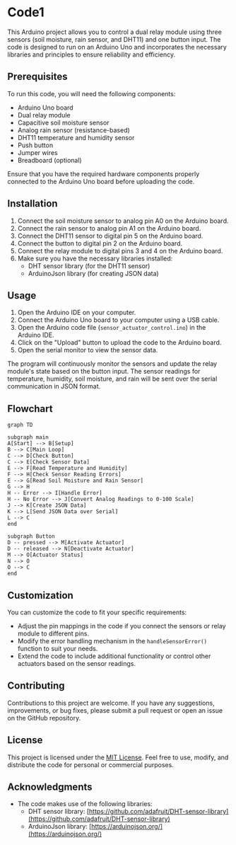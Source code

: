 # Code1

This Arduino project allows you to control a dual relay module using three sensors (soil moisture, rain sensor, and DHT11) and one button input. The code is designed to run on an Arduino Uno and incorporates the necessary libraries and principles to ensure reliability and efficiency.

## Prerequisites

To run this code, you will need the following components:

- Arduino Uno board
- Dual relay module
- Capacitive soil moisture sensor
- Analog rain sensor (resistance-based)
- DHT11 temperature and humidity sensor
- Push button
- Jumper wires
- Breadboard (optional)

Ensure that you have the required hardware components properly connected to the Arduino Uno board before uploading the code.

## Installation

1. Connect the soil moisture sensor to analog pin A0 on the Arduino board.
2. Connect the rain sensor to analog pin A1 on the Arduino board.
3. Connect the DHT11 sensor to digital pin 5 on the Arduino board.
4. Connect the button to digital pin 2 on the Arduino board.
5. Connect the relay module to digital pins 3 and 4 on the Arduino board.
6. Make sure you have the necessary libraries installed:
   - DHT sensor library (for the DHT11 sensor)
   - ArduinoJson library (for creating JSON data)

## Usage

1. Open the Arduino IDE on your computer.
2. Connect the Arduino Uno board to your computer using a USB cable.
3. Open the Arduino code file (`sensor_actuator_control.ino`) in the Arduino IDE.
4. Click on the "Upload" button to upload the code to the Arduino board.
5. Open the serial monitor to view the sensor data.

The program will continuously monitor the sensors and update the relay module's state based on the button input. The sensor readings for temperature, humidity, soil moisture, and rain will be sent over the serial communication in JSON format.

## Flowchart

```mermaid
graph TD

subgraph main
A[Start] --> B[Setup]
B --> C[Main Loop]
C --> D[Check Button]
C --> E[Check Sensor Data]
E --> F[Read Temperature and Humidity]
F --> H[Check Sensor Reading Errors]
E --> G[Read Soil Moisture and Rain Sensor]
G --> H
H -- Error --> I[Handle Error]
H -- No Error --> J[Convert Analog Readings to 0-100 Scale]
J --> K[Create JSON Data]
K --> L[Send JSON Data over Serial]
L --> C
end

subgraph Button
D -- pressed --> M[Activate Actuator]
D -- released --> N[Deactivate Actuator]
M --> O[Actuator Status]
N --> O
O --> C
end
```

## Customization

You can customize the code to fit your specific requirements:

- Adjust the pin mappings in the code if you connect the sensors or relay module to different pins.
- Modify the error handling mechanism in the `handleSensorError()` function to suit your needs.
- Extend the code to include additional functionality or control other actuators based on the sensor readings.

## Contributing

Contributions to this project are welcome. If you have any suggestions, improvements, or bug fixes, please submit a pull request or open an issue on the GitHub repository.

## License

This project is licensed under the [MIT License](LICENSE). Feel free to use, modify, and distribute the code for personal or commercial purposes.

## Acknowledgments

- The code makes use of the following libraries:
  - DHT sensor library: [https://github.com/adafruit/DHT-sensor-library](https://github.com/adafruit/DHT-sensor-library)
  - ArduinoJson library: [https://arduinojson.org/](https://arduinojson.org/)
